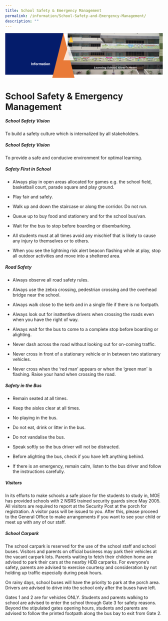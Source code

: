 ```yaml
---
title: School Safety & Emergency Management
permalink: /information/School-Safety-and-Emergency-Management/
description: ""
---
```

![](/images/Information.png)

School Safety & Emergency Management
====================================

##### **School Safety Vision**

  

To build a safety culture which is internalized by all stakeholders.

  

##### **School Safety Vision**

  

To provide a safe and conducive environment for optimal learning.

  

##### **Safety First in School**

  

*   Always play in open areas allocated for games e.g. the school field, basketball court, parade square and play ground.  
    
*   Play fair and safely.  
    
*   Walk up and down the staircase or along the corridor. Do not run.  
    
*   Queue up to buy food and stationery and for the school bus/van.  
    
*   Wait for the bus to stop before boarding or disembarking.  
    
*   All students must at all times avoid any mischief that is likely to cause any injury to themselves or to others.  
    
*   When you see the lightning risk alert beacon flashing while at play, stop all outdoor activities and move into a sheltered area.

##### **Road Safety**

  

*   Always observe all road safety rules.  
    
*   Always use the zebra crossing, pedestrian crossing and the overhead bridge near the school.  
    
*   Always walk close to the kerb and in a single file if there is no footpath.  
    
*   Always look out for inattentive drivers when crossing the roads even when you have the right of way.  
    
*   Always wait for the bus to come to a complete stop before boarding or alighting.  
    
*   Never dash across the road without looking out for on-coming traffic.  
    
*   Never cross in front of a stationary vehicle or in between two stationary vehicles.  
    
*   Never cross when the ‘red man’ appears or when the ‘green man’ is flashing. Raise your hand when crossing the road.  
    

  

##### **Safety in the Bus**  

  

*   Remain seated at all times.  
    
*   Keep the aisles clear at all times.  
    
*   No playing in the bus.  
    
*   Do not eat, drink or litter in the bus.  
    
*   Do not vandalise the bus.  
    
*   Speak softly so the bus driver will not be distracted.  
    
*   Before alighting the bus, check if you have left anything behind.  
    
*   If there is an emergency, remain calm, listen to the bus driver and follow the instructions carefully.  
    

  

##### **Visitors**

  

In its efforts to make schools a safe place for the students to study in, MOE has provided schools with 2 NSRS trained security guards since May 2005. All visitors are required to report at the Security Post at the porch for registration. A visitor pass will be issued to you. After this, please proceed to the General Office to make arrangements if you want to see your child or meet up with any of our staff.

  

##### **School Carpark**

  

The school carpark is reserved for the use of the school staff and school buses. Visitors and parents on official business may park their vehicles at the vacant carpark lots. Parents waiting to fetch their children home are advised to park their cars at the nearby HDB carparks. For everyone’s safety, parents are advised to exercise courtesy and consideration by not holding up traffic especially during peak hours.

  

On rainy days, school buses will have the priority to park at the porch area. Drivers are advised to drive into the school only after the buses have left.

  

Gates 1 and 2 are for vehicles ONLY. Students and parents walking to school are advised to enter the school through Gate 3 for safety reasons. Beyond the stipulated gates opening hours, students and parents are advised to follow the printed footpath along the bus bay to exit from Gate 2.